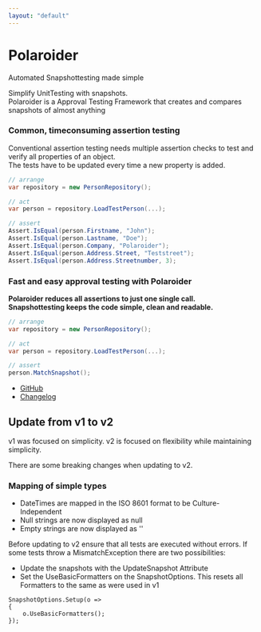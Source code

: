 ```yaml
---
layout: "default"
---
```

# Polaroider

Automated Snapshottesting made simple  
  
Simplify UnitTesting with snapshots.  
Polaroider is a Approval Testing Framework that creates and compares snapshots of almost anything  

### Common, timeconsuming assertion testing
Conventional assertion testing needs multiple assertion checks to test and verify all properties of an object.  
The tests have to be updated every time a new property is added.  
  
```csharp
// arrange
var repository = new PersonRepository();

// act
var person = repository.LoadTestPerson(...);

// assert
Assert.IsEqual(person.Firstname, "John");
Assert.IsEqual(person.Lastname, "Doe");
Assert.IsEqual(person.Company, "Polaroider");
Assert.IsEqual(person.Address.Street, "Teststreet");
Assert.IsEqual(person.Address.Streetnumber, 3);
```
  
### Fast and easy approval testing with Polaroider
**Polaroider reduces all assertions to just one single call.**  
**Snapshottesting keeps the code simple, clean and readable.**  
  
```csharp
// arrange
var repository = new PersonRepository();

// act
var person = repository.LoadTestPerson(...);

// assert
person.MatchSnapshot();
```
  
- [GitHub](https://github.com/WickedFlame/Polaroider)
- [Changelog](changelog)

## Update from v1 to v2
v1 was focused on simplicity. 
v2 is focused on flexibility while maintaining simplicity.

There are some breaking changes when updating to v2.
### Mapping of simple types
- DateTimes are mapped in the ISO 8601 format to be Culture-Independent
- Null strings are now displayed as null
- Empty strings are now displayed as ''

Before updating to v2 ensure that all tests are executed without errors.
If some tests throw a MismatchException there are two possibilities:
- Update the snapshots with the UpdateSnapshot Attribute
- Set the UseBasicFormatters on the SnapshotOptions. This resets all Formatters to the same as were used in v1
```
SnapshotOptions.Setup(o =>
{
    o.UseBasicFormatters();
});
```
